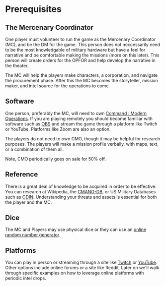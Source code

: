 # Prerequisites

## The Mercenary Coordinator

One player must volunteer to run the game as the Mercenary Coordinator (MC), and be the DM for the game. This person does not neccessarily need to be the most knowledgable of military hardware but have a feel for narrative and be comfortable making the missions (more on this later). This person will create orders for the OPFOR and help develop the narrative in the theater.

The MC will help the players make characters, a corporation, and navigate the procurement phase. After this the MC becomes the storyteller, mission maker, and intel source for the operations to come.

## Software

One person, preferably the MC, will need to own [Command : Modern Operations](https://store.steampowered.com/app/1076160/Command_Modern_Operations/). If you are playing remotely you should become familiar with software such as [OBS](https://obsproject.com/) and stream the game through a platform like Twitch or YouTube. Platforms like Zoom are also an option.

The players do not need to own CMO, though it may be helpful for research purposes. The players will make a mission profile verbally, with maps, text, or a combination of them all.

Note, CMO periodically goes on sale for 50% off.

## Reference

There is a great deal of knowledge to be acquired in order to be effective. You can research at Wikipedia, the [CMANO-DB](https://cmano-db.com/), or US Military Databases such as [ODIN](https://odin.tradoc.army.mil/). Understanding your threats and assets is essential for both the player and the MC. 

## Dice

The MC and Players may use physical dice or they can use an [online random number generator](https://www.random.org/).

## Platforms

You can play in person or streaming through a site like [Twitch](https://www.twitch.tv/) or [YouTube](https://youtube.com). Other options include online forums or a site like Reddit. Later on we'll walk through specific examples on how to leverage online platforms with periodic intel drops.